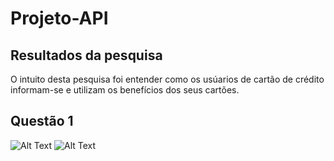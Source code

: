 # Projeto-API
## Resultados da pesquisa 
O intuito desta pesquisa foi entender como os usúarios de cartão de crédito informam-se e utilizam os benefícios dos seus cartões.

## Questão 1

![Alt Text](Q1.JPEG)
![Alt Text](https://github.com/{user}/{repo}/raw/{branch}/path/to/image.gif)

